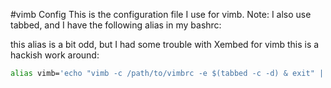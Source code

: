 #vimb Config
This is the configuration file I use for vimb.
Note: I also use tabbed, and I have the following alias in my bashrc:

this alias is a bit odd, but I had some trouble with Xembed for vimb
this is a hackish work around:

```bash
alias vimb='echo "vimb -c /path/to/vimbrc -e $(tabbed -c -d) & exit" | /bin/sh'
```
